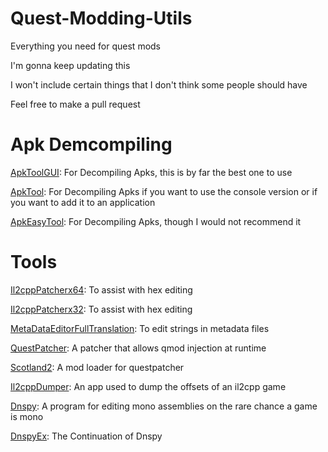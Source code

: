 # Quest-Modding-Utils
Everything you need for quest mods

I'm gonna keep updating this

I won't include certain things that I don't think some people should have

Feel free to make a pull request

# Apk Demcompiling

[ApkToolGUI](https://github.com/AndnixSH/APKToolGUI): For Decompiling Apks, this is by far the best one to use

[ApkTool](https://github.com/iBotPeaches/Apktool): For Decompiling Apks if you want to use the console version or if you want to add it to an application

[ApkEasyTool](https://xdaforums.com/t/closed-discontinued-windows-apk-easy-tool-v1-60-2022-06-23.3333960/): For Decompiling Apks, though I would not recommend it 

# Tools

[Il2cppPatcherx64](https://github.com/Livku2/Lib-IL2CPP-Patcher-x64): To assist with hex editing

[Il2cppPatcherx32](https://github.com/T5ive/libil2cpp-Patcher): To assist with hex editing

[MetaDataEditorFullTranslation](https://github.com/Livku2/MetadataEditor-Full-Translation): To edit strings in metadata files

[QuestPatcher](https://github.com/Lauriethefish/QuestPatcher): A patcher that allows qmod injection at runtime

[Scotland2](https://github.com/sc2ad/Scotland2): A mod loader for questpatcher

[Il2cppDumper](https://github.com/Perfare/Il2CppDumper): An app used to dump the offsets of an il2cpp game

[Dnspy](https://github.com/dnSpy/dnSpy): A program for editing mono assemblies on the rare chance a game is mono

[DnspyEx](https://github.com/dnSpyEx/dnSpy): The Continuation of Dnspy
